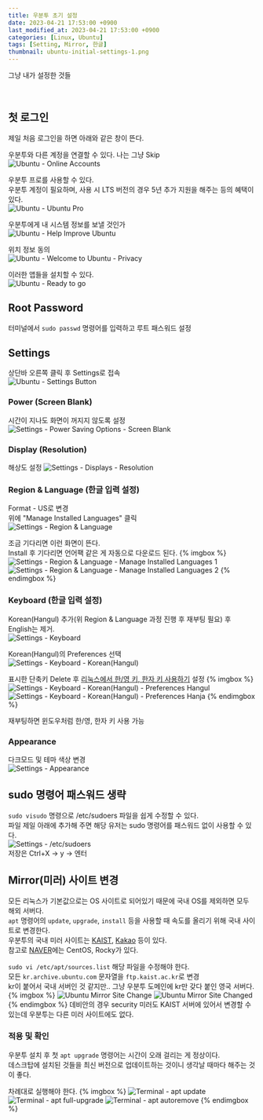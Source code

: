 ```yaml
---
title: 우분투 초기 설정
date: 2023-04-21 17:53:00 +0900
last_modified_at: 2023-04-21 17:53:00 +0900
categories: [Linux, Ubuntu]
tags: [Setting, Mirror, 한글]
thumbnail: ubuntu-initial-settings-1.png
---
```


그냥 내가 설정한 것들

<br/>

## 첫 로그인
제일 처음 로그인을 하면 아래와 같은 창이 뜬다.

우분투와 다른 계정을 연결할 수 있다. 나는 그냥 Skip  
![Ubuntu - Online Accounts](ubuntu-initial-settings-1.png)

우분투 프로를 사용할 수 있다.  
우분투 계정이 필요하며, 사용 시 LTS 버전의 경우 5년 추가 지원을 해주는 등의 혜택이 있다.  
![Ubuntu - Ubuntu Pro](ubuntu-initial-settings-2.png)

우분투에게 내 시스템 정보를 보낼 것인가  
![Ubuntu - Help Improve Ubuntu](ubuntu-initial-settings-3.png)

위치 정보 동의  
![Ubuntu - Welcome to Ubuntu - Privacy](ubuntu-initial-settings-4.png)

이러한 앱들을 설치할 수 있다.  
![Ubuntu - Ready to go](ubuntu-initial-settings-5.png)

## Root Password
터미널에서 `sudo passwd` 명령어를 입력하고 루트 패스워드 설정

## Settings
상단바 오른쪽 클릭 후 Settings로 접속  
![Ubuntu - Settings Button](ubuntu-initial-settings-button.png)

### Power (Screen Blank)
시간이 지나도 화면이 꺼지지 않도록 설정  
![Settings - Power Saving Options - Screen Blank](ubuntu-initial-power.png)

### Display (Resolution)
해상도 설정
![Settings - Displays - Resolution](ubuntu-initial-displays.png)

### Region & Language (한글 입력 설정)
Format - US로 변경  
위에 "Manage Installed Languages" 클릭  
![Settings - Region & Language](ubuntu-initial-language-1.png)

조금 기다리면 이런 화면이 뜬다.  
Install 후 기다리면 언어팩 같은 게 자동으로 다운로드 된다.
{% imgbox %}
![Settings - Region & Language - Manage Installed Languages 1](ubuntu-initial-language-2.png)
![Settings - Region & Language - Manage Installed Languages 2](ubuntu-initial-language-3.png)
{% endimgbox %}

### Keyboard (한글 입력 설정)
Korean(Hangul) 추가(위 Region & Language 과정 진행 후 재부팅 필요) 후 English는 제거.  
![Settings - Keyboard](ubuntu-initial-keyboard-1.png)

Korean(Hangul)의 Preferences 선택  
![Settings - Keyboard - Korean(Hangul)](ubuntu-initial-keyboard-2.png)

표시한 단축키 Delete 후 [리눅스에서 한/영 키, 한자 키 사용하기](/posts/linux-hangul-hanja/) 설정
{% imgbox %}
![Settings - Keyboard - Korean(Hangul) - Preferences Hangul](ubuntu-initial-keyboard-3.png)
![Settings - Keyboard - Korean(Hangul) - Preferences Hanja](ubuntu-initial-keyboard-4.png)
{% endimgbox %}

재부팅하면 윈도우처럼 한/영, 한자 키 사용 가능

### Appearance
다크모드 및 테마 색상 변경  
![Settings - Appearance](ubuntu-initial-appearance.png)

## sudo 명령어 패스워드 생략
`sudo visudo` 명령으로 /etc/sudoers 파일을 쉽게 수정할 수 있다.  
파일 제일 아래에 추가해 주면 해당 유저는 sudo 명령어를 패스워드 없이 사용할 수 있다.  
![Settings - /etc/sudoers](ubuntu-initial-sudo-without-password.png)  
저장은 Ctrl+X -> y -> 엔터

## Mirror(미러) 사이트 변경
모든 리눅스가 기본값으로는 OS 사이트로 되어있기 때문에 국내 OS를 제외하면 모두 해외 서버다.  
`apt` 명령어의 `update`, `upgrade`, `install` 등을 사용할 때 속도를 올리기 위해 국내 사이트로 변경한다.  
우분투의 국내 미러 사이트는 [KAIST](https://ftp.kaist.ac.kr), [Kakao](https://mirror.kakao.com) 등이 있다.  
참고로 [NAVER](https://mirror.navercorp.com)에는 CentOS, Rocky가 있다.

`sudo vi /etc/apt/sources.list` 해당 파일을 수정해야 한다.  
모든 `kr.archive.ubuntu.com` 문자열을 `ftp.kaist.ac.kr`로 변경  
kr이 붙어서 국내 서버인 것 같지만.. 그냥 우분투 도메인에 kr만 갖다 붙인 영국 서버다.
{% imgbox %}
![Ubuntu Mirror Site Change](ubuntu-initial-sources-list-1.png)
![Ubuntu Mirror Site Changed](ubuntu-initial-sources-list-2.png)
{% endimgbox %}
데비안의 경우 security 미러도 KAIST 서버에 있어서 변경할 수 있는데 우분투는 다른 미러 사이트에도 없다.

### 적용 및 확인
우분투 설치 후 첫 `apt upgrade` 명령어는 시간이 오래 걸리는 게 정상이다.  
데스크탑에 설치된 것들을 최신 버전으로 업데이트하는 것이니 생각날 때마다 해주는 것이 좋다.

차례대로 실행해야 한다.
{% imgbox %}
![Terminal - apt update](ubuntu-initial-apt-update.png)
![Terminal - apt full-upgrade](ubuntu-initial-apt-upgrade.png)
![Terminal - apt autoremove](ubuntu-initial-apt-autoremove.png)
{% endimgbox %}
